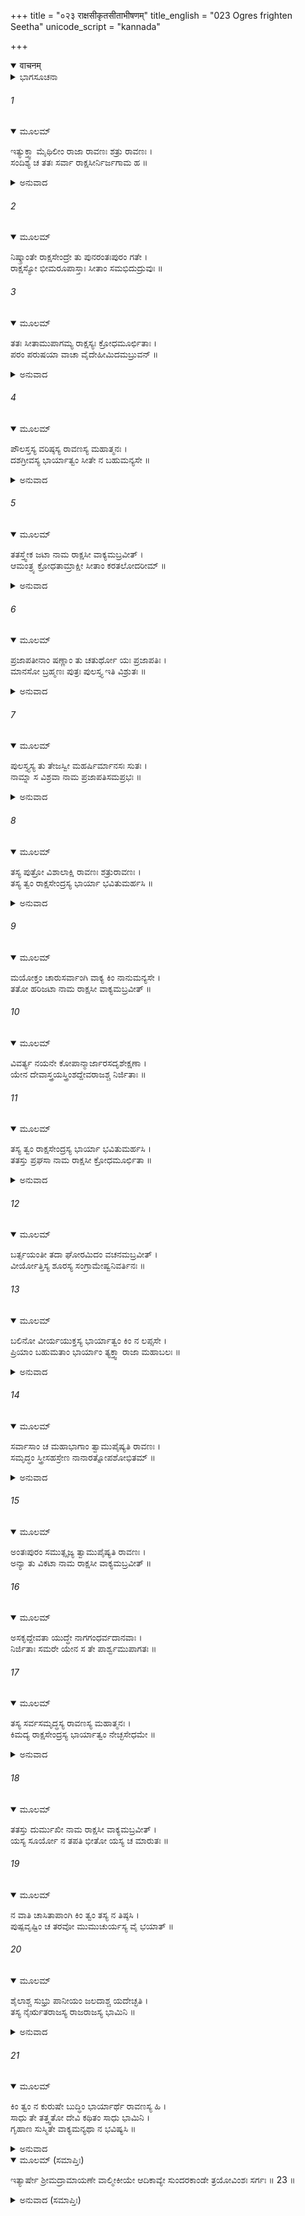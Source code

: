 +++
title = "०२३ राक्षसीकृतसीताभीषणम्"
title_english = "023 Ogres frighten Seetha"
unicode_script = "kannada"

+++
<details open><summary>वाचनम्</summary>

<div class="audioEmbed"  caption="श्रीराम-हरिसीताराममूर्ति-घनपाठिभ्यां वचनम्" src="https://archive.org/download/Ramayana-recitation-Sriram-harisItArAmamUrti-Ghanapaati-v2/Kanda_5/Kanda_5_SK-023-Ogres_frighten_Seetha.mp3"></div>
</details>



<details><summary>ಭಾಗಸೂಚನಾ</summary>

ರಾಕ್ಷಸಿಯರು ಸೀತೆಯನ್ನು ಸಮಾಧಾನಗೊಳಿಸಲು ಪ್ರತ್ನಿಸಿದುದು
</details>

###### 1


<details open><summary>ಮೂಲಮ್</summary>

ಇತ್ಯುಕ್ತ್ವಾ ಮೈಥಿಲೀಂ ರಾಜಾ ರಾವಣಃ ಶತ್ರು ರಾವಣಃ ।  
ಸಂದಿಶ್ಯ ಚ ತತಃ ಸರ್ವಾ ರಾಕ್ಷಸೀರ್ನಿರ್ಜಗಾಮ ಹ ॥
</details>

<details><summary>ಅನುವಾದ</summary>

ಶತ್ರುಗಳನ್ನು ಹಾ ಹಾ ಎಂದು ಕೂಗಿಕೊಳ್ಳುವಂತೆ ಮಾಡಲು ಸಮರ್ಥನಾದ ರಾವಣನು ಸೀತೆಗೆ ಹೀಗೆ ಹೇಳಿ ಅವಳನ್ನು ಬಹಳ ಬೇಗ ತನ್ನ ವಶಳಾಗುವಂತೆ ಮಾಡಬೇಕೆಂದು ಎಲ್ಲ ರಕ್ಕಸಿಯರಿಗೆ ಆಜ್ಞಾಪಿಸಿ ಅಶೋಕವನದಿಂದ ನಿರ್ಗಮಿಸಿದನು.॥1॥
</details>

###### 2


<details open><summary>ಮೂಲಮ್</summary>

ನಿಷ್ಕ್ರಾಂತೇ ರಾಕ್ಷಸೇಂದ್ರೇ ತು ಪುನರಂತಃಪುರಂ ಗತೇ ।  
ರಾಕ್ಷಸ್ಯೋ ಭೀಮರೂಪಾಸ್ತಾಃ ಸೀತಾಂ ಸಮಭಿದುದ್ರುವುಃ ॥
</details>

###### 3


<details open><summary>ಮೂಲಮ್</summary>

ತತಃ ಸೀತಾಮುಪಾಗಮ್ಯ ರಾಕ್ಷಸ್ಯಃ ಕ್ರೋಧಮೂರ್ಛಿತಾಃ ।  
ಪರಂ ಪರುಷಯಾ ವಾಚಾ ವೈದೇಹೀಮಿದಮಬ್ರುವನ್ ॥
</details>

<details><summary>ಅನುವಾದ</summary>

ರಾಕ್ಷಸೇಂದ್ರನು ಅಂತಃಪುರಕ್ಕೆ ಹೊರಟು ಹೋದ ಬಳಿಕ ಭಯಂಕರ ಆಕೃತಿಯ ರಾಕ್ಷಸ ಸ್ತ್ರೀಯರು ಸೀತೆಯ ಬಳಿಗೆ ವೇಗವಾಗಿ ಧಾವಿಸಿ ಬಂದರು. ಸೀತೆಯ ಬಳಿಗೆ ಬಂದು ಕ್ರೋಧಾಭಿಭೂತೆಯರಾದ ಆ ರಕ್ಕಸಿಯರು ಅತ್ಯಂತ ಕಠೋರವಾಗಿ ಹೀಗೆ ಹೇಳಿದರು.॥2-3॥
</details>

###### 4


<details open><summary>ಮೂಲಮ್</summary>

ಪೌಲಸ್ತಸ್ಯ ವರಿಷ್ಠಸ್ಯ ರಾವಣಸ್ಯ ಮಹಾತ್ಮನಃ ।  
ದಶಗ್ರೀವಸ್ಯ ಭಾರ್ಯಾತ್ವಂ ಸೀತೇ ನ ಬಹುಮನ್ಯಸೇ ॥
</details>

<details><summary>ಅನುವಾದ</summary>

‘‘ಎಲೈ ಸೀತೆ! ರಾವಣನು ಪುಲಸ್ತ್ಯ ವಂಶಜನೂ, ಮಹಾತ್ಮನೂ, ಶ್ರೇಷ್ಠನೂ ಆಗಿದ್ದಾನೆ. ಅಂತಹ ದಶಕಂಠನಿಗೆ ಭಾರ್ಯೆಯಾಗುವುದನ್ನು ನೀನು ಒಂದು ದೊಡ್ಡ ಪುರಸ್ಕಾರವೆಂದು ಏಕೆ ಭಾವಿಸುತ್ತಿಲ್ಲ? ಇದು ನಿನ್ನ ಮೌಢ್ಯವೇ ಸರಿ’’॥4॥
</details>

###### 5


<details open><summary>ಮೂಲಮ್</summary>

ತತಸ್ತ್ವೇಕ ಜಟಾ ನಾಮ ರಾಕ್ಷಸೀ ವಾಕ್ಯಮಬ್ರವೀತ್ ।  
ಆಮಂತ್ರ್ಯ ಕ್ರೋಧತಾಮ್ರಾಕ್ಷೀ ಸೀತಾಂ ಕರತಲೋದರೀಮ್ ॥
</details>

<details><summary>ಅನುವಾದ</summary>

ರಾಕ್ಷಸಿಯರೆಲ್ಲರೂ ಒಟ್ಟಾಗಿ ಹೀಗೆ ಹೇಳಿದ ನಂತರ ಆ ರಾಕ್ಷಸಿಯರಲ್ಲಿ ಒಬ್ಬೊಬ್ಬರು ಒಂದೊಂದು ರೀತಿಯಿಂದ ಹೇಳತೊಡಗಿದರು. ಕ್ರೋಧದಿಂದ ಕೆಂಗಣ್ಣಳಾಗಿದ್ದ ‘ಏಕಜಟಾ’ ಎಂಬ ರಕ್ಕಸಿಯು ಸಣ್ಣನಡುವುಳ್ಳ ಸೀತಾದೇವಿಗೆ ಸಂಬೋಧಿಸಿ ಹೀಗೆ ಹೇಳಿದಳು.॥5॥
</details>

###### 6


<details open><summary>ಮೂಲಮ್</summary>

ಪ್ರಜಾಪತೀನಾಂ ಷಣ್ಣಾಂ ತು ಚತುರ್ಥೋ ಯಃ ಪ್ರಜಾಪತಿಃ ।  
ಮಾನಸೋ ಬ್ರಹ್ಮಣಃ ಪುತ್ರಃ ಪುಲಸ್ತ್ಯ ಇತಿ ವಿಶ್ರುತಃ ॥
</details>

<details><summary>ಅನುವಾದ</summary>

ಎಲೆಗೆ ಸೀತೆ! ಮರಿಚಿ, ಅತ್ರಿ, ಅಂಗೀರಸ, ಪುಲಸ್ತ್ಯ, ಪುಲಹ, ಕ್ರತು ಎಂಬ ಆರು ಮಂದಿ ಪ್ರಜಾಪತಿಗಳಲ್ಲಿ ಪುಲಸ್ತ್ಯನು ನಾಲ್ಕನೆಯವನು. ಅವನು ಬ್ರಹ್ಮಮಾನಸ ಪುತ್ರನೂ, ವಿಖ್ಯಾತನೂ ಆಗಿರುವನು.॥6॥
</details>

###### 7


<details open><summary>ಮೂಲಮ್</summary>

ಪುಲಸ್ತ್ಯಸ್ಯ ತು ತೇಜಸ್ವೀ ಮಹರ್ಷಿರ್ಮಾನಸಃ ಸುತಃ ।  
ನಾಮ್ನಾ ಸ ವಿಶ್ರವಾ ನಾಮ ಪ್ರಜಾಪತಿಸಮಪ್ರಭಃ ॥
</details>

<details><summary>ಅನುವಾದ</summary>

ತೇಜಸ್ವಿಯಾದ ವಿಶ್ರವಸನು ಮಹರ್ಷಿ ಪುಲಸ್ತ್ಯನಿಗೆ ಮಾನಸಪುತ್ರನು. ಅವನು ತೇಜಸ್ಸಿನಲ್ಲಿ ಬ್ರಹ್ಮನಂತೆ ಇರುವವನು.॥7॥
</details>

###### 8


<details open><summary>ಮೂಲಮ್</summary>

ತಸ್ಯ ಪುತ್ರೋ ವಿಶಾಲಾಕ್ಷಿ ರಾವಣಃ ಶತ್ರುರಾವಣಃ ।  
ತಸ್ಯ ತ್ವಂ ರಾಕ್ಷಸೇಂದ್ರಸ್ಯ ಭಾರ್ಯಾ ಭವಿತುಮರ್ಹಸಿ ॥
</details>

<details><summary>ಅನುವಾದ</summary>

ಎಲೈ ವಿಶಾಲಾಕ್ಷಿಯೇ! ಸುಪ್ರಸಿದ್ಧನಾದ ವಿಶ್ರವಸುವಿನ ಮಗನೇ ರಾವಣನು. ಅವನು ಅತಿವೀರ ಭಯಂಕರನೂ, ರಾಕ್ಷಸರಿಗೆಲ್ಲ ಪ್ರಭುವೂ ಆದ ಅವನಿಗೆ ಭಾರ್ಯೆಯಾಗಲು ನೀನು ಯೋಗ್ಯಳಾಗಿರುವೆ.॥8॥
</details>

###### 9


<details open><summary>ಮೂಲಮ್</summary>

ಮಯೋಕ್ತಂ ಚಾರುಸರ್ವಾಂಗಿ ವಾಕ್ಯ ಕಿಂ ನಾನುಮನ್ಯಸೇ ।  
ತತೋ ಹರಿಜಟಾ ನಾಮ ರಾಕ್ಷಸೀ ವಾಕ್ಯಮಬ್ರವೀತ್ ॥
</details>

###### 10


<details open><summary>ಮೂಲಮ್</summary>

ವಿವರ್ತ್ಯ ನಯನೇ ಕೋಪಾನ್ಮಾರ್ಜಾರಸದೃಶೇಕ್ಷಣಾ ।  
ಯೇನ ದೇವಾಸ್ತ್ರಯಸ್ತ್ರಿಂಶದ್ದೇವರಾಜಶ್ಚ ನಿರ್ಜಿತಾಃ ॥
</details>

###### 11


<details open><summary>ಮೂಲಮ್</summary>

ತಸ್ಯ ತ್ವಂ ರಾಕ್ಷಸೇಂದ್ರಸ್ಯ ಭಾರ್ಯಾ ಭವಿತುಮರ್ಹಸಿ ।  
ತತಸ್ತು ಪ್ರಘಸಾ ನಾಮ ರಾಕ್ಷಸೀ ಕ್ರೋಧಮೂರ್ಛಿತಾ ॥
</details>

<details><summary>ಅನುವಾದ</summary>

ಸುಂದರಾಂಗಿಯೇ! ನನ್ನ ಈ ಮಾತನ್ನು ನೀನು ಏಕೆ ಅನುಮೋದಿಸುವುದಿಲ್ಲ? ಆಗ ಸೀತೆಯು ಉತ್ತರಿಸದಿದ್ದಾಗ, ಬೆಕ್ಕಿನ ಕಣ್ಣಿನವಳಾದ ‘ಹರಿಜಟಾ’ ಎಂಬ ರಾಕ್ಷಸಿಯು ಕೋಪದಿಂದ ಕಣ್ಣುಗಳನ್ನು ಅರಳಿಸಿಕೊಂಡು ಹೀಗೆ ನುಡಿದಳು-ರಾವಣನು ದೇವೇಂದ್ರನ ಸಹಿತ ಮೂವತ್ತಮೂರು ಕೋಟಿ ಪ್ರಮುಖ ದೇವತೆಗಳನ್ನು ತನ್ನ ಅತುಲ ಪರಾಕ್ರಮದಿಂದ ಜಯಿಸಿರುವನು. ಅಂತಹ ರಾಕ್ಷಸೇಂದ್ರನಿಗೆ ಮಡದಿಯಾಗಲು ನೀನು ಅರ್ಹಳಾಗಿರುವೆ. ರಾವಣನು ಗರ್ವದಿಂದ ಉಬ್ಬಿ ಹೋದ ಮಹಾಪರಾಕ್ರಮಿಯು. ಶೂರನೂ, ಯುದ್ಧದಲ್ಲಿ ಎಂದೂ ಬೆನ್ನುತೋರದಿರುವವನೂ, ಮಹಾಬಲಶಾಲಿಯೂ, ಮಹಾವೀರ್ಯವಂತನೂ ಆದ ಅವನಿಗೆ ಭಾರ್ಯೆಯಾಗಲು ನೀನೇಕೆ ಅಪೇಕ್ಷಿಸುವುದಿಲ್ಲ?॥9-11॥
</details>

###### 12


<details open><summary>ಮೂಲಮ್</summary>

ಬರ್ತ್ಸಯಂತೀ ತದಾ ಘೋರಮಿದಂ ವಚನಮಬ್ರವೀತ್ ।  
ವೀರ್ಯೋತ್ತಿಸ್ಯ ಶೂರಸ್ಯ ಸಂಗ್ರಾಮೇಷ್ವನಿವರ್ತಿನಃ ॥
</details>

###### 13


<details open><summary>ಮೂಲಮ್</summary>

ಬಲಿನೋ ವೀರ್ಯಯುಕ್ತಸ್ಯ ಭಾರ್ಯಾತ್ವಂ ಕಿಂ ನ ಲಪ್ಸಸೇ ।  
ಪ್ರಿಯಾಂ ಬಹುಮತಾಂ ಭಾರ್ಯಾಂ ತ್ಯಕ್ತ್ವಾ ರಾಜಾ ಮಹಾಬಲಃ ॥
</details>

<details><summary>ಅನುವಾದ</summary>

ಆಗಲೂ ಸೀತಾದೇವಿಯು ಮೌನದಿಂದಿರುವಾಗ - ‘ಪ್ರಘಸಾ’ ಎಂಬ ರಾಕ್ಷಸಿಯು ಕೋಪೋದ್ರಿಕ್ತಳಾಗಿ ಸೀತೆಯನ್ನು ಬೆದರಿಸುತ್ತಾ ಕಠೋರವಾದ ಈ ಮಾತನ್ನು ಹೇಳಿದಳು — ಎಲ್ಲ ಶ್ರೇಷ್ಠ ನಾರಿಯರಲ್ಲಿ ಅತ್ಯಂತ ಪ್ರಿಯಳಾದ, ಎಲ್ಲರಿಂದ ಗೌರವಿಸಲ್ಪಡುತ್ತಿರುವ, ಮಹಾಭಾಗ್ಯಶಾಲಿನಿಯಾದ ಮಂದೋದರಿಯನ್ನು ಕೂಡ ಪರಿತ್ಯಜಿಸಿ ಮಹಾಬಲನಾದ ರಾವಣನು ನಿನ್ನನ್ನು ಪಡೆಯಲು ಅಪೇಕ್ಷಿಸಿದ್ದಾನೆ.॥12-13॥
</details>

###### 14


<details open><summary>ಮೂಲಮ್</summary>

ಸರ್ವಾಸಾಂ ಚ ಮಹಾಭಾಗಾಂ ತ್ವಾಮುಪೈಷ್ಯತಿ ರಾವಣಃ ।  
ಸಮೃದ್ಧಂ ಸ್ತ್ರೀಸಹಸ್ರೇಣ ನಾನಾರತ್ನೋಪಶೋಭಿತಮ್ ॥
</details>

<details><summary>ಅನುವಾದ</summary>

ಅಮೂಲ್ಯವಾದ ರತ್ನಗಳಿಂದ ಶೋಭಿಸುತ್ತಿರುವ ಸಾವಿರಾರು ಕಾಂತೆಯರು ರಾವಣನ ಅಂತಃಪುರದಲ್ಲಿ ಇದ್ದಾರೆ. ಅಂತಹ ತರುಣೀಮಣಿಗಳನ್ನು ಕಡೆಗಣಿಸಿದ ರಾವಣನು ನಿನ್ನನ್ನು ಸೇರಲು ತವಕಿಸುತ್ತಿದ್ದಾನೆ.॥14॥
</details>

###### 15


<details open><summary>ಮೂಲಮ್</summary>

ಅಂತಃಪುರಂ ಸಮುತ್ಸೃಜ್ಯ ತ್ವಾಮುಪೈಷ್ಯತಿ ರಾವಣಃ ।  
ಅನ್ಯಾ ತು ವಿಕಟಾ ನಾಮ ರಾಕ್ಷಸೀ ವಾಕ್ಯಮಬ್ರವೀತ್ ॥
</details>

###### 16


<details open><summary>ಮೂಲಮ್</summary>

ಅಸಕೃದ್ದೇವತಾ ಯುದ್ಧೇ ನಾಗಗಂಧರ್ವದಾನವಾಃ ।  
ನಿರ್ಜಿತಾಃ ಸಮರೇ ಯೇನ ಸ ತೇ ಪಾರ್ಶ್ವಮುಪಾಗತಃ ॥
</details>

###### 17


<details open><summary>ಮೂಲಮ್</summary>

ತಸ್ಯ ಸರ್ವಸಮೃದ್ಧಸ್ಯ ರಾವಣಸ್ಯ ಮಹಾತ್ಮನಃ ।  
ಕಿಮದ್ಯ ರಾಕ್ಷಸೇಂದ್ರಸ್ಯ ಭಾರ್ಯಾತ್ವಂ ನೇಚ್ಛಸೇಧಮೇ ॥
</details>

<details><summary>ಅನುವಾದ</summary>

ಅವರು ಹೇಳುತ್ತಿದ್ದುದನ್ನು, ಕೇಳುತ್ತಾ ಸುಮ್ಮನೆ ಕುಳಿತಿರುವ ಸೀತೆಗೆ ‘ವಿಕಟಾ’ ಎಂಬ ಮತ್ತೋರ್ವ ರಕ್ಕಸಿಯು ಹೀಗೆ ಹೇಳುತ್ತಾಳೆ ರಾವಣನು ಸಮರಾಂಗಣದಲ್ಲಿ ದೇವತೆಗಳನ್ನು ನಾಗರನ್ನು, ಗಂಧರ್ವರನ್ನು, ಹಲವಾರು ಬಾರಿ ಪರಾಭವಗೊಳಿಸಿರುವನು. ಅಂತಹ ಮಹಾಭಯಂಕರ ಪರಾಕ್ರಮಿಯಾದ, ಮಹಾಶೂರನಾದ, ರಾವಣೇಶ್ವರನು ಪ್ರಣಯಭಿಕ್ಷೆಯನ್ನು ಬೇಡುತ್ತಾ ನಿನ್ನ ಬಳಿಗೆ ಬಂದಿರುವನು. ಸರ್ವ ಸಮೃದ್ಧಿಯನ್ನು ಹೊಂದಿರುವ ಮಹಾತ್ಮನಾದ ರಾಕ್ಷಸೇಂದ್ರನಿಗೆ ಭಾರ್ಯೆಯಾಗಲು ಬಯಸದೆ ಇರುವ ನೀನು ನಿಜವಾಗಿ ಅಧಮಳಾಗಿರುವೆ.॥15-17॥
</details>

###### 18


<details open><summary>ಮೂಲಮ್</summary>

ತತಸ್ತು ದುರ್ಮುಖೀ ನಾಮ ರಾಕ್ಷಸೀ ವಾಕ್ಯಮಬ್ರವೀತ್ ।  
ಯಸ್ಯ ಸೂರ್ಯೋ ನ ತಪತಿ ಭೀತೋ ಯಸ್ಯ ಚ ಮಾರುತಃ ॥
</details>

###### 19


<details open><summary>ಮೂಲಮ್</summary>

ನ ವಾತಿ ಚಾಸಿತಾಪಾಂಗಿ ಕಿಂ ತ್ವಂ ತಸ್ಯ ನ ತಿಷ್ಠಸಿ ।  
ಪುಷ್ಪವೃಷ್ಟಿಂ ಚ ತರವೋ ಮುಮುಚುರ್ಯಸ್ಯ ವೈ ಭಯಾತ್ ॥
</details>

###### 20


<details open><summary>ಮೂಲಮ್</summary>

ಶೈಲಾಶ್ಚ ಸುಭ್ರು ಪಾನೀಯಂ ಜಲದಾಶ್ಚ ಯದೇಚ್ಛತಿ ।  
ತಸ್ಯ ನೈರ್ಋತರಾಜಸ್ಯ ರಾಜರಾಜಸ್ಯ ಭಾಮಿನಿ ॥
</details>

<details><summary>ಅನುವಾದ</summary>

ಬಳಿಕ ‘ದುರ್ಮುಖಿ’ ಎಂಬ ರಾಕ್ಷಸಿಯು ಸೀತೆಗೆ ಹೀಗೆ ಉಪದೇಶಿಸತೊಡಗಿದಳು ಎಲೈ ಸುಂದರೀ! ರಾವಣನಿಗೆ ಭಯಪಟ್ಟು ಸೂರ್ಯನು ಕೂಡ ತೀಕ್ಷ್ಣವಾದ ಕಿರಣಗಳನ್ನು ಪಸರಿಸುವುದಿಲ್ಲ. ವಾಯುವು ಮಂದವಾಗಿ ಬೀಸುತ್ತಿರುವನು. ಓ ವಿಶಾಲಾಕ್ಷಿ! ಅಂತಹ ಪ್ರಭುವಿನ ಬಳಿಯಲ್ಲಿರಲು ನೀನೇಕೆ ಬಯಸುತ್ತಿಲ್ಲ? ಅವನಿಗೆ ಭಯಪಟ್ಟು ವೃಕ್ಷಗಳೂ ಕೂಡ ಅವನ ಬಯಕೆಯಂತೆ ಹೂವುಗಳನ್ನು ಸುರಿಸುತ್ತವೆ. ಹಾಗೆಯೇ ಪರ್ವತಗಳೂ, ಮೇಘಗಳೂ, ಕೂಡ ಅವನು ಬಯಸಿದಾಗ ಮಧುರ ಜಲವನ್ನು ಸುರಿಸುತ್ತವೆ. ಎಲೈ ಭಾಮಿನೀ! ಅಂತಹ ರಾಕ್ಷಸ ಚಕ್ರವರ್ತಿಯಾದ ರಾವಣೇಶ್ವರನ ಭಾರ್ಯೆಯಾಗಲು ನೀನೇಕೆ ಮನಸ್ಸು ಮಾಡುತ್ತಿಲ್ಲ? ಅವನ ಪತ್ನಿಯಾಗಲು ಏಕೆ ಸಿದ್ಧಳಾಗುವುದಿಲ್ಲ?॥18-20॥
</details>

###### 21


<details open><summary>ಮೂಲಮ್</summary>

ಕಿಂ ತ್ವಂ ನ ಕುರುಷೇ ಬುದ್ಧಿಂ ಭಾರ್ಯಾರ್ಥೆ ರಾವಣಸ್ಯ ಹಿ ।  
ಸಾಧು ತೇ ತತ್ತ್ವತೋ ದೇವಿ ಕಥಿತಂ ಸಾಧು ಭಾಮಿನಿ ।  
ಗೃಹಾಣ ಸುಸ್ಮಿತೇ ವಾಕ್ಯಮನ್ಯಥಾ ನ ಭವಿಷ್ಯಸಿ ॥
</details>

<details><summary>ಅನುವಾದ</summary>

ಮಂದಸ್ಮಿತೆಯಾದ ಎಲೈ ಭಾಮಿನೀ! ದೇವೀ! ಒಳ್ಳೆಯ ರೀತಿಯಿಂದ ಹೇಳುತ್ತಿರುವ ನಮ್ಮ ಮಾತನ್ನು ಚೆನ್ನಾಗಿ ಪರಿಗ್ರಹಿಸು. ಹಾಗೇನಾದರೂ ನಮ್ಮ ಮಾತುಗಳನ್ನು ಕೇಳದಿದ್ದರೆ ನೀನು ಖಂಡಿತವಾಗಿ ಉಳಿಯಲಾರೆ.॥21॥
</details>

<details open><summary>ಮೂಲಮ್ (ಸಮಾಪ್ತಿಃ)</summary>

ಇತ್ಯಾರ್ಷೇ ಶ್ರೀಮದ್ರಾಮಾಯಣೇ ವಾಲ್ಮೀಕೀಯೇ ಆದಿಕಾವ್ಯೇ ಸುಂದರಕಾಂಡೇ ತ್ರಯೋವಿಂಶಃ ಸರ್ಗಃ ॥ 23 ॥
</details>

<details><summary>ಅನುವಾದ (ಸಮಾಪ್ತಿಃ)</summary>

ಮಹರ್ಷಿವಾಲ್ಮೀಕಿ ವಿರಚಿತ ಆದಿಕಾವ್ಯವಾದ ಶ್ರೀಮದ್ರಾಮಾಯಣದ ಸುಂದರಕಾಂಡದಲ್ಲಿ ಇಪ್ಪತ್ತಮೂರನೆಯ ಸರ್ಗವು ಮುಗಿಯಿತು.
</details>
